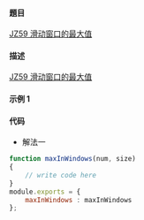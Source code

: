 #### 題目

[JZ59 滑动窗口的最大值](https://www.nowcoder.com/practice/1624bc35a45c42c0bc17d17fa0cba788?tpId=13&tqId=23458&ru=/ta/coding-interviews&qru=/ta/coding-interviews/question-ranking)

#### 描述

[JZ59 滑动窗口的最大值](https://www.nowcoder.com/practice/1624bc35a45c42c0bc17d17fa0cba788?tpId=13&tqId=23458&ru=/ta/coding-interviews&qru=/ta/coding-interviews/question-ranking)

#### 示例 1


#### 代码

- 解法一

```js
function maxInWindows(num, size)
{
    // write code here
}
module.exports = {
    maxInWindows : maxInWindows
};
```
